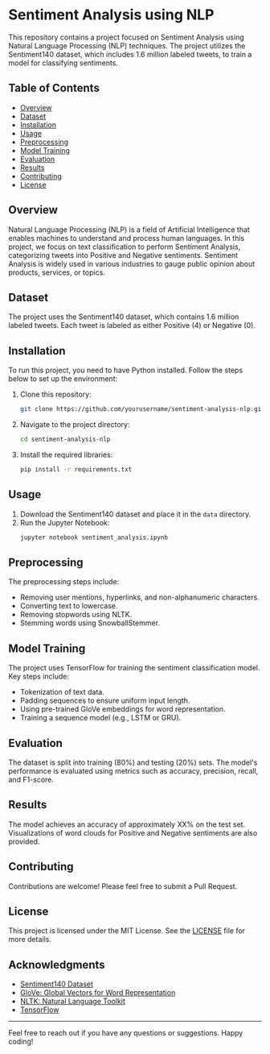 # Sentiment Analysis using NLP

This repository contains a project focused on Sentiment Analysis using Natural Language Processing (NLP) techniques. The project utilizes the Sentiment140 dataset, which includes 1.6 million labeled tweets, to train a model for classifying sentiments.

## Table of Contents

- [Overview](#overview)
- [Dataset](#dataset)
- [Installation](#installation)
- [Usage](#usage)
- [Preprocessing](#preprocessing)
- [Model Training](#model-training)
- [Evaluation](#evaluation)
- [Results](#results)
- [Contributing](#contributing)
- [License](#license)

## Overview

Natural Language Processing (NLP) is a field of Artificial Intelligence that enables machines to understand and process human languages. In this project, we focus on text classification to perform Sentiment Analysis, categorizing tweets into Positive and Negative sentiments. Sentiment Analysis is widely used in various industries to gauge public opinion about products, services, or topics.

## Dataset

The project uses the Sentiment140 dataset, which contains 1.6 million labeled tweets. Each tweet is labeled as either Positive (4) or Negative (0).

## Installation

To run this project, you need to have Python installed. Follow the steps below to set up the environment:

1. Clone this repository:
    ```sh
    git clone https://github.com/yourusername/sentiment-analysis-nlp.git
    ```
2. Navigate to the project directory:
    ```sh
    cd sentiment-analysis-nlp
    ```
3. Install the required libraries:
    ```sh
    pip install -r requirements.txt
    ```

## Usage

1. Download the Sentiment140 dataset and place it in the `data` directory.
2. Run the Jupyter Notebook:
    ```sh
    jupyter notebook sentiment_analysis.ipynb
    ```

## Preprocessing

The preprocessing steps include:
- Removing user mentions, hyperlinks, and non-alphanumeric characters.
- Converting text to lowercase.
- Removing stopwords using NLTK.
- Stemming words using SnowballStemmer.

## Model Training

The project uses TensorFlow for training the sentiment classification model. Key steps include:
- Tokenization of text data.
- Padding sequences to ensure uniform input length.
- Using pre-trained GloVe embeddings for word representation.
- Training a sequence model (e.g., LSTM or GRU).

## Evaluation

The dataset is split into training (80%) and testing (20%) sets. The model's performance is evaluated using metrics such as accuracy, precision, recall, and F1-score.

## Results

The model achieves an accuracy of approximately XX% on the test set. Visualizations of word clouds for Positive and Negative sentiments are also provided.

## Contributing

Contributions are welcome! Please feel free to submit a Pull Request.

## License

This project is licensed under the MIT License. See the [LICENSE](LICENSE) file for more details.

## Acknowledgments

- [Sentiment140 Dataset](https://www.kaggle.com/datasets/kazanova/sentiment140)
- [GloVe: Global Vectors for Word Representation](https://nlp.stanford.edu/projects/glove/)
- [NLTK: Natural Language Toolkit](https://www.nltk.org/)
- [TensorFlow](https://www.tensorflow.org/)

---

Feel free to reach out if you have any questions or suggestions. Happy coding!
